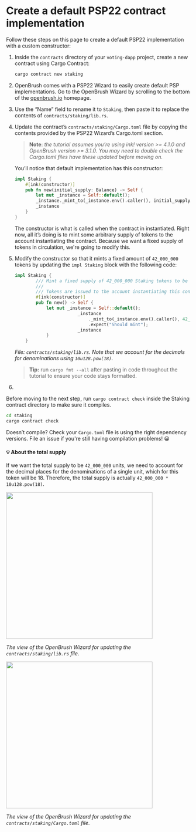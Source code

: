 # Create a default PSP22 contract implementation 

Follow these steps on this page to create a default PSP22 implementation with a custom constructor:

1. Inside the `contracts` directory of your `voting-dapp` project, create a new contract using Cargo Contract: 

    ```bash
    cargo contract new staking
    ```
    
1. OpenBrush comes with a PSP22 Wizard to easily create default PSP implementations. Go to the OpenBrush Wizard by scrolling to the bottom of the [openbrush.io](https://parity.link/BgsMh) homepage.  

1. Use the “Name” field to rename it to `Staking`, then paste it to replace the contents of `contracts/staking/lib.rs`.

1. Update the contract’s `contracts/staking/Cargo.toml` file by copying the contents provided by the PSP22 Wizard’s Cargo.toml section.

    > **Note**: *the tutorial assumes you’re using ink! version >= 4.1.0 and OpenBrush version >= 3.1.0. You may need to double check the Cargo.toml files have these updated before moving on.*

    You’ll notice that default implementation has this constructor:
    
    ```rust
    impl Staking {
        #[ink(constructor)]
        pub fn new(initial_supply: Balance) -> Self {
            let mut _instance = Self::default();
			_instance._mint_to(_instance.env().caller(), initial_supply).expect("Should mint"); 
			_instance
        }
    }
    ```
    The constructor is what is called when the contract in instantiated. Right now, all it’s doing is to mint some arbitrary supply of tokens to the account instantiating the contract. Because we want a fixed supply of tokens in circulation, we're going to modify this.

1. Modify the constructor so that it mints a fixed amount of `42_000_000` tokens by updating the `impl Staking` block with the following code: 

    ```rust
    impl Staking {
            /// Mint a fixed supply of 42_000_000 Staking tokens to be used for Voting.
            /// 
            /// Tokens are issued to the account instantiating this contract.
            #[ink(constructor)]
            pub fn new() -> Self {
                let mut _instance = Self::default();
                            _instance
                                ._mint_to(_instance.env().caller(), 42_000_000 * 10u128.pow(18))
                                .expect("Should mint"); 
                            _instance
                }
        }
    ```

    *File: `contracts/staking/lib.rs`. Note that we account for the decimals for denominations using `10u128.pow(18)`.*

    > **Tip:** run `cargo fmt --all` after pasting in code throughout the tutorial to ensure your code stays formatted. 

1. 
Before moving to the next step, run `cargo contract check` inside the Staking contract directory to make sure it compiles. 

```bash
cd staking
cargo contract check
```

Doesn’t compile? Check your `Cargo.toml` file is using the right dependency versions. File an issue if you're still having compilation problems! 😀

<!-- slide:break -->

<!-- tabs:start -->
#### **💡 About the total supply**

If we want the total supply to be `42_000_000` units, we need to account for the decimal places for the denominations of a single unit, which for this token will be 18. Therefore, the total supply is actually `42_000_000 * 10u128.pow(18)`.

<!-- tabs:end -->

<img src="../assets/wizard-1.png"  width="400"> 

*The view of the OpenBrush Wizard for updating the `contracts/staking/lib.rs` file*.

<img src="../assets/wizard-2.png"  width="400"> 

*The view of the OpenBrush Wizard for updating the `contracts/staking/Cargo.toml` file*.
